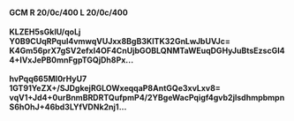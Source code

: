#### GCM R 20/0c/400 L 20/0c/400
**KLZEH5sGkIU/qoLj**<br/>**Y0B9CUqRPqul4vmwqVUJxx8BgB3KlTK32GnLwJbUVJc=**<br/>**K4Gm56prX7gSV2efxI4OF4CnUjbGOBLQNMTaWEuqDGHyJuBtsEzscGI44+IVxJePB0mnFgpTGQjDh8Px...**<br/><br/>
**hvPqq665MI0rHyU7**<br/>**1GT91YeZX+/SJDgkejRGLOWxeqqaP8AntGQe3xvLxv8=**<br/>**vqV1+Jd4+0urBnmBRDRTQufpmP4/2YBgeWacPqigf4gvb2jlsdhmpbmpnS6hOhJ+46bd3LYfVDNk2nj1...**